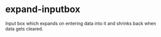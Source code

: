 # expand-inputbox
Input box which expands on entering data into it and shrinks back when data gets cleared.
